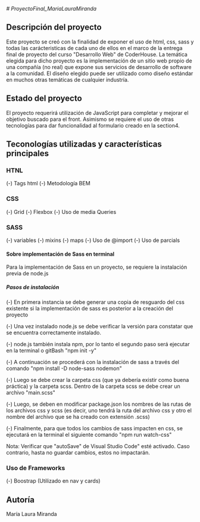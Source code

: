 <em> # ProyectoFinal_MariaLauraMiranda </em>

<h2>Descripción del proyecto</h2>

Este proyecto se creó con la finalidad de exponer el uso de html, css, sass y todas las carácteristicas de cada uno de ellos en el marco de la entrega final de proyecto del curso "Desarrollo Web" de CoderHouse. 
La temática elegida para dicho proyecto es la implementación de un sitio web propio de una compañía (no real) que expone sus servicios de desarrollo de software a la comunidad.
El diseño elegido puede ser utilizado como diseño estándar en muchos otras temáticas de cualquier industría.

<h2>Estado del proyecto</h2>

El proyecto requerirá utilización de JavaScript para completar y mejorar el objetivo buscado para el front. Asimismo se requiere el uso de otras tecnologías para dar funcionalidad al formulario creado en la section4.

<h2>Teconologías utilizadas y características principales</h2>

<h3>HTNL</h3>
(-) Tags html
(-) Metodología BEM

<h3>CSS</h3>
(-) Grid
(-) Flexbox
(-) Uso de media Queries

<h3>SASS</h3>
(-) variables
(-) mixins
(-) maps
(-) Uso de @import
(-) Uso de parcials

<h4>Sobre implementación de Sass en terminal</h4>
Para la implementación de Sass en un proyecto, se requiere la instalación previa de node.js

<h5>Pasos de instalación</h5>
(-) En primera instancia se debe generar una copia de resguardo del css existente si la implementación de sass es posterior a la creación del proyecto

(-) Una vez instalado node.js se debe verificar la versión para constatar que se encuentra correctamente instalado. 

(-) node.js también instala npm, por lo tanto el segundo paso será ejecutar en la terminal o gitBash "npm init -y"

(-) A continuación se procederá con la instalación de sass a través del comando "npm install -D node-sass nodemon"

(-) Luego se debe crear la carpeta css (que ya debería existir como buena práctica) y la carpeta scss. Dentro de la carpeta scss se debe crear un archivo "main.scss"

(-) Luego, se deben en modificar package.json los nombres de las rutas de los archivos css y scss (es decir, uno tendrá la ruta del archivo css y otro el nombre del archivo que se ha creado con extensión .scss)

(-) Finalmente, para que todos los cambios de sass impacten en css, se ejecutará en la terminal el siguiente comando "npm run watch-css"

Nota: Verificar que "autoSave" de Visual Studio Code" esté activado. Caso contrario, hasta no guardar cambios, estos no impactarán.

<h3>Uso de Frameworks</h3>
(-) Boostrap (Utilizado en nav y cards)

<h2>Autoría</h2>
María Laura Miranda



